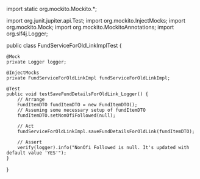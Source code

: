 import static org.mockito.Mockito.*;

import org.junit.jupiter.api.Test;
import org.mockito.InjectMocks;
import org.mockito.Mock;
import org.mockito.MockitoAnnotations;
import org.slf4j.Logger;

public class FundServiceForOldLinkImplTest {

    @Mock
    private Logger logger;

    @InjectMocks
    private FundServiceForOldLinkImpl fundServiceForOldLinkImpl;

    @Test
    public void testSaveFundDetailsForOldLink_Logger() {
        // Arrange
        FundItemDTO fundItemDTO = new FundItemDTO();
        // Assuming some necessary setup of fundItemDTO
        fundItemDTO.setNonOfiFollowed(null);

        // Act
        fundServiceForOldLinkImpl.saveFundDetailsForOldLink(fundItemDTO);

        // Assert
        verify(logger).info("NonOfi Followed is null. It's updated with default value 'YES'");
    }
}